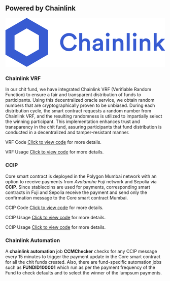 
## Powered by Chainlink

![Chainlink](https://github.com/dominichackett/chitfund/blob/master/images/chainlink.png)

### Chainlink VRF

In our chit fund, we have integrated Chainlink VRF (Verifiable Random Function) to ensure a fair and transparent distribution of funds to participants. Using this decentralized oracle service, we obtain random numbers that are cryptographically proven to be unbiased. During each distribution cycle, the smart contract requests a random number from Chainlink VRF, and the resulting randomness is utilized to impartially select the winning participant. This implementation enhances trust and transparency in the chit fund, assuring participants that fund distribution is conducted in a decentralized and tamper-resistant manner.

VRF Code   [Click to view code](https://github.com/dominichackett/chitfund/blob/ef83b56ce1eb69a08c68c4334268dcc7af9ee725/contracts/RandomNumber.sol#L19) for more details.

VRF Usage  [Click to view code](https://github.com/dominichackett/chitfund/blob/ef83b56ce1eb69a08c68c4334268dcc7af9ee725/contracts/chitFund.sol#L205C1-L205C1) for more details.


### CCIP 
Core smart contract is deployed in the Polygon Mumbai network with an option to receive payments from _Avalanche Fuji_ network and Sepolia via **CCIP**. Since stablecoins are used for payments, corresponding smart contracts in Fuji and Sepolia receive the payment and send only the confirmation message to the Core smart contract Mumbai. 

CCIP Code   [Click to view code](https://github.com/dominichackett/chitfund/blob/ef83b56ce1eb69a08c68c4334268dcc7af9ee725/contracts/Messenger.sol#L17) for more details.

CCIP Usage  [Click to view code](https://github.com/dominichackett/chitfund/blob/ef83b56ce1eb69a08c68c4334268dcc7af9ee725/contracts/Payer.sol#L38) for more details.

CCIP Usage  [Click to view code](https://github.com/dominichackett/chitfund/blob/ef83b56ce1eb69a08c68c4334268dcc7af9ee725/contracts/chitFund.sol#L156) for more details.



### Chainlink Automation

A **chainlink automation** job **CCMChecker** checks for any CCIP message every 15 minutes to trigger the payment update in the Core smart contract for all the chit funds created. Also, there are fund-specific automation jobs such as **FUNDID100001** which run as per the payment frequency of the Fund to check defaults and to select the winner of the lumpsum payments.

